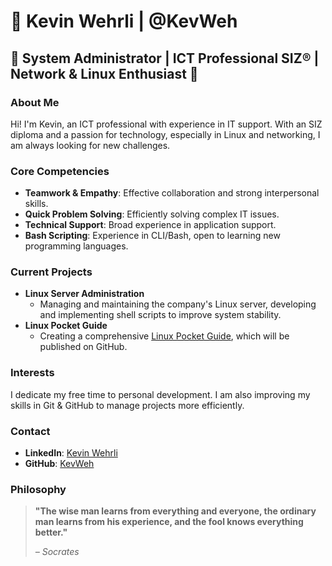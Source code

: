 # 💫 Kevin Wehrli | @KevWeh

## 🚀 System Administrator | ICT Professional SIZ® | Network & Linux Enthusiast 🐧

### About Me
Hi! I'm Kevin, an ICT professional with experience in IT support. With an SIZ diploma and a passion for technology, especially in Linux and networking, I am always looking for new challenges.

### Core Competencies
- **Teamwork & Empathy**: Effective collaboration and strong interpersonal skills.
- **Quick Problem Solving**: Efficiently solving complex IT issues.
- **Technical Support**: Broad experience in application support.
- **Bash Scripting**: Experience in CLI/Bash, open to learning new programming languages.

### Current Projects
- **Linux Server Administration**
  - Managing and maintaining the company's Linux server, developing and implementing shell scripts to improve system stability.
- **Linux Pocket Guide**
  - Creating a comprehensive [Linux Pocket Guide](https://github.com/KevWeh/Linux_Pocketguide), which will be published on GitHub.

### Interests
I dedicate my free time to personal development. I am also improving my skills in Git & GitHub to manage projects more efficiently.

### Contact
- **LinkedIn**: [Kevin Wehrli](https://www.linkedin.com/in/kevin-wehrli/)
- **GitHub**: [KevWeh](https://github.com/KevWeh)

### Philosophy
> **"The wise man learns from everything and everyone, the ordinary man learns from his experience, and the fool knows everything better."**
>
>  *– Socrates*


<!---
KevWeh/KevWeh is a ✨ special ✨ repository because its `README.md` (this file) appears on your GitHub profile.
You can click the Preview link to take a look at your changes.
--->
